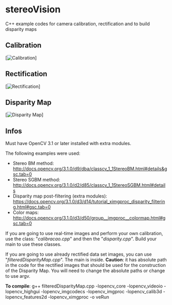 # stereoVision
C++ example codes for camera calibration, rectification and to build disparity maps

## Calibration
[![Calibration](https://imgur.com/zJM0aEN)] 

## Rectification
[![Rectification](https://imgur.com/P8YgVTx)] 

## Disparity Map
[![Disparity Map](https://imgur.com/T8Z4C4Y)]

## Infos

Must have OpenCV 3.1 or later installed with extra modules.

The following examples were used:

- Stereo BM method: http://docs.opencv.org/3.1.0/d9/dba/classcv_1_1StereoBM.html#details&gsc.tab=0
- Stereo SGBM method: http://docs.opencv.org/3.1.0/d2/d85/classcv_1_1StereoSGBM.html#details
- Disparity map post-filtering (extra modules): https://docs.opencv.org/3.1.0/d3/d14/tutorial_ximgproc_disparity_filtering.html#gsc.tab=0
- Color maps: http://docs.opencv.org/3.1.0/d3/d50/group__imgproc__colormap.html#gsc.tab=0

If you are going to use real-time images and perform your own calibration, use the class: "*calibracao.cpp*" and then the "*disparity.cpp*". Build your main to use these classes.

If you are going to use already rectified data set images, you can use "*filteredDisparityMap.cpp*". The main is inside.
**Caution**: it has absolute path in the code for the rectified images that should be used for the construction of the Disparity Map. You will need to change the absolute paths or change to use argv.

**To compile**: g++ filteredDisparityMap.cpp -lopencv_core -lopencv_videoio -lopencv_highgui -lopencv_imgcodecs -lopencv_imgproc -lopencv_calib3d -lopencv_features2d -lopencv_ximgproc -o veRun
